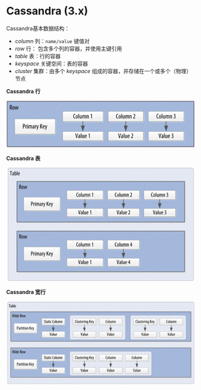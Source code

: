 # Cassandra (3.x)

Cassandra基本数据结构：

- *column* 列：`name/value` 键值对
- *row* 行： 包含多个列的容器，并使用主键引用
- *table* 表：行的容器
- *keyspace* 关键空间：表的容器
- *cluster* 集群：由多个 *keyspace* 组成的容器，并存储在一个或多个（物理）节点

**Cassandra 行**

![Cassandra 行](imgs/Cassandra_row.png)

**Cassandra 表**

![Cassandra 表](imgs/Cassandra_table.png)

**Cassandra 宽行**

![Cassandra 宽待](imgs/Cassandra_wide_row.png)

